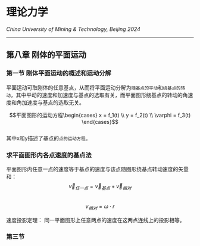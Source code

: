 # 理论力学

*China University of Mining & Technology, Beijing 2024*  

-------------

## 第八章 刚体的平面运动

### 第一节 刚体平面运动的概述和运动分解

平面运动可取刚体的任意基点，从而将平面运动分解为`随基点的平动`和`绕基点的转动`，其中平动的速度和加速度与基点的选取有关，而平面图形绕基点的转动的角速度和角加速度与基点的选取无关。  

$$平面图形的运动方程\begin{cases}
    x = f_1(t) \\
    y = f_2(t) \\
    \varphi = f_3(t)
\end{cases}$$  
其中x和y描述了基点的`点的运动方程`。  

### 求平面图形内各点速度的基点法  

平面图形内任意一点的速度等于基点的速度与该点随图形绕基点转动速度的矢量和：
$$\vec{v}_{任一点} = \vec{v}_{基点} + \vec{v}_{相对}$$  
$$v_{相对} = \omega \cdot r$$

速度投影定理： 同一平面图形上任意两点的速度在这两点连线上的投影相等。  

### 第三节